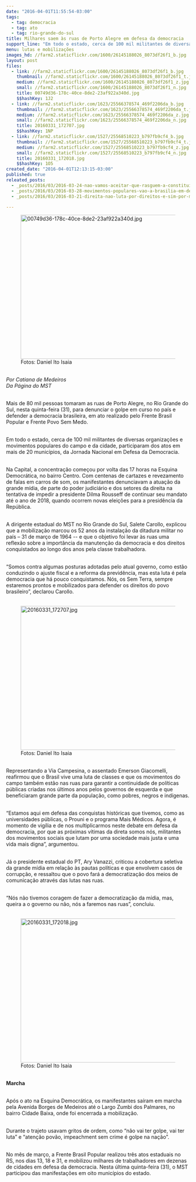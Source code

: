 ```yaml
---
date: "2016-04-01T11:55:54-03:00"
tags:
  - tag: democracia
  - tag: ato
  - tag: rio-grande-do-sul
title: Milhares saem às ruas de Porto Alegre em defesa da democracia
support_line: "Em todo o estado, cerca de 100 mil militantes de diversas organizações e movimentos populares do campo e da cidade, participaram dos atos em mais de 20 municípios"
menu: lutas e mobilizações
images_hd: //farm2.staticflickr.com/1600/26145188026_8073df26f1_b.jpg
layout: post
files:
  - link: //farm2.staticflickr.com/1600/26145188026_8073df26f1_b.jpg
    thumbnail: //farm2.staticflickr.com/1600/26145188026_8073df26f1_t.jpg
    medium: //farm2.staticflickr.com/1600/26145188026_8073df26f1_z.jpg
    small: //farm2.staticflickr.com/1600/26145188026_8073df26f1_n.jpg
    title: 00749d36-178c-40ce-8de2-23af922a340d.jpg
    $$hashKey: 1J2
  - link: //farm2.staticflickr.com/1623/25566378574_469f2206da_b.jpg
    thumbnail: //farm2.staticflickr.com/1623/25566378574_469f2206da_t.jpg
    medium: //farm2.staticflickr.com/1623/25566378574_469f2206da_z.jpg
    small: //farm2.staticflickr.com/1623/25566378574_469f2206da_n.jpg
    title: 20160331_172707.jpg
    $$hashKey: 1NP
  - link: //farm2.staticflickr.com/1527/25568510223_b797fb9cf4_b.jpg
    thumbnail: //farm2.staticflickr.com/1527/25568510223_b797fb9cf4_t.jpg
    medium: //farm2.staticflickr.com/1527/25568510223_b797fb9cf4_z.jpg
    small: //farm2.staticflickr.com/1527/25568510223_b797fb9cf4_n.jpg
    title: 20160331_172018.jpg
    $$hashKey: 1O5
created_date: "2016-04-01T12:13:15-03:00"
published: true
releated_posts:
  - _posts/2016/03/2016-03-24-nao-vamos-aceitar-que-rasguem-a-constituicao-e-sapateiem-na-democracia.md
  - _posts/2016/03/2016-03-28-movimentos-populares-vao-a-brasilia-em-defesa-da-democracia.md
  - _posts/2016/03/2016-03-21-direita-nao-luta-por-direitos-e-sim-por-medo-de-perder-seus-privilegios-afirma-historiadora.md

---
```

<figure class="image"><img alt="00749d36-178c-40ce-8de2-23af922a340d.jpg" height="394" src="//farm2.staticflickr.com/1600/26145188026_8073df26f1_b.jpg" width="700" />
<figcaption>Fotos: Daniel Ito Isaia</figcaption>
</figure>

<p><br />
<em>Por Catiana de Medeiros<br />
Da P&aacute;gina do MST</em></p>

<p><br />
Mais de 80 mil pessoas tomaram as ruas de Porto Alegre, no Rio Grande do Sul, nesta quinta-feira (31), para denunciar o golpe em curso no pa&iacute;s e defender a democracia brasileira, em ato realizado pelo Frente Brasil Popular e Frente Povo Sem Medo.</p>

<p><br />
Em todo o estado, cerca de 100 mil militantes de diversas organiza&ccedil;&otilde;es e movimentos populares do campo e da cidade,&nbsp;participaram dos atos em mais de 20 munic&iacute;pios, da Jornada Nacional em Defesa da Democracia.</p>

<p><br />
Na Capital, a concentra&ccedil;&atilde;o come&ccedil;ou por volta das 17 horas na Esquina Democr&aacute;tica, no bairro Centro. Com centenas de cartazes e revezamento de falas em carros de som, os manifestantes denunciavam a atua&ccedil;&atilde;o da grande m&iacute;dia, de parte do poder judici&aacute;rio e dos setores da direita na tentativa de impedir a presidente Dilma Rousseff de continuar seu mandato at&eacute; o ano de 2018, quando ocorrem novas elei&ccedil;&otilde;es para a presid&ecirc;ncia da Rep&uacute;blica.</p>

<p><br />
A dirigente estadual do MST no Rio Grande do Sul, Salete Carollo, explicou que a mobiliza&ccedil;&atilde;o marcou os 52 anos da instala&ccedil;&atilde;o da ditadura militar no pa&iacute;s &ndash; 31 de mar&ccedil;o de 1964 -- e que o objetivo foi levar &agrave;s ruas uma reflex&atilde;o sobre a import&acirc;ncia da manuten&ccedil;&atilde;o da democracia e dos direitos conquistados ao longo dos anos pela classe trabalhadora.</p>

<p><br />
&ldquo;Somos contra algumas posturas adotadas pelo atual governo, como est&atilde;o conduzindo o ajuste fiscal e a reforma da previd&ecirc;ncia, mas esta luta &eacute; pela democracia que h&aacute; pouco conquistamos. N&oacute;s, os Sem Terra, sempre estaremos prontos e mobilizados para defender os direitos do povo brasileiro&rdquo;, declarou Carollo.<br />
&nbsp;</p>

<figure class="image"><img alt="20160331_172707.jpg" height="394" src="//farm2.staticflickr.com/1623/25566378574_469f2206da_b.jpg" width="700" />
<figcaption>Fotos: Daniel Ito Isaia</figcaption>
</figure>

<p><br />
Representando a Via Campesina, o assentado Emerson Giacomelli, reafirmou que o Brasil vive uma luta de classes e que os movimentos do campo tamb&eacute;m est&atilde;o nas ruas para garantir a continuidade de pol&iacute;ticas p&uacute;blicas criadas nos &uacute;ltimos anos pelos governos de esquerda e que beneficiaram grande parte da popula&ccedil;&atilde;o, como pobres, negros e ind&iacute;genas.</p>

<p><br />
&ldquo;Estamos aqui em defesa das conquistas hist&oacute;ricas que tivemos, como as universidades p&uacute;blicas, o Prouni e o programa Mais M&eacute;dicos. Agora, &eacute; momento de vig&iacute;lia e de nos multiplicarmos neste debate em defesa da democracia, por que as pr&oacute;ximas v&iacute;timas da direta somos n&oacute;s, militantes dos movimentos sociais que lutam por uma sociedade mais justa e uma vida mais digna&rdquo;, argumentou.</p>

<p><br />
J&aacute; o presidente estadual do PT, Ary Vanazzi, criticou a cobertura seletiva da grande m&iacute;dia em rela&ccedil;&atilde;o &agrave;s pautas pol&iacute;ticas e que envolvem casos de corrup&ccedil;&atilde;o, e ressaltou que o povo far&aacute; a democratiza&ccedil;&atilde;o dos meios de comunica&ccedil;&atilde;o atrav&eacute;s das lutas nas ruas.</p>

<p><br />
&ldquo;N&oacute;s n&atilde;o tivemos coragem de fazer a democratiza&ccedil;&atilde;o da m&iacute;dia, mas, queira a o governo ou n&atilde;o, n&oacute;s a faremos nas ruas&rdquo;, concluiu.<br />
&nbsp;</p>

<figure class="image"><img alt="20160331_172018.jpg" height="394" src="//farm2.staticflickr.com/1527/25568510223_b797fb9cf4_b.jpg" width="700" />
<figcaption>Fotos: Daniel Ito Isaia</figcaption>
</figure>

<p><br />
<strong>Marcha</strong></p>

<p><br />
Ap&oacute;s o ato na Esquina Democr&aacute;tica, os manifestantes sa&iacute;ram em marcha pela Avenida Borges de Medeiros at&eacute; o Largo Zumbi dos Palmares, no bairro Cidade Baixa, onde foi encerrada a mobiliza&ccedil;&atilde;o.</p>

<p><br />
Durante o trajeto usavam gritos de ordem, como &ldquo;n&atilde;o vai ter golpe, vai ter luta&rdquo; e &ldquo;aten&ccedil;&atilde;o pov&atilde;o, impeachment sem crime &eacute; golpe na na&ccedil;&atilde;o&rdquo;.</p>

<p><br />
No m&ecirc;s de mar&ccedil;o, a Frente Brasil Popular realizou tr&ecirc;s atos estaduais no RS, nos dias 13, 18 e 31, e mobilizou milhares de trabalhadores em dezenas de cidades em defesa da democracia. Nesta &uacute;ltima quinta-feira (31), o MST participou das manifesta&ccedil;&otilde;es em oito munic&iacute;pios do estado.</p>
